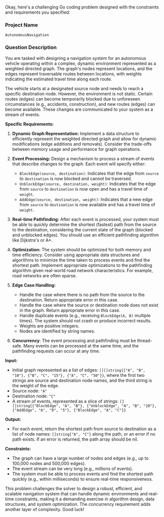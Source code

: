 Okay, here's a challenging Go coding problem designed with the constraints and requirements you specified:

### Project Name

`AutonomousNavigation`

### Question Description

You are tasked with designing a navigation system for an autonomous vehicle operating within a complex, dynamic environment represented as a weighted directed graph. The graph's nodes represent locations, and the edges represent traversable routes between locations, with weights indicating the estimated travel time along each route.

The vehicle starts at a designated source node and needs to reach a specific destination node.  However, the environment is not static.  Certain routes (edges) can become temporarily blocked due to unforeseen circumstances (e.g., accidents, construction), and new routes (edges) can become available.  These changes are communicated to your system as a stream of events.

**Specific Requirements:**

1.  **Dynamic Graph Representation:** Implement a data structure to efficiently represent the weighted directed graph and allow for dynamic modifications (edge additions and removals).  Consider the trade-offs between memory usage and performance for graph operations.

2.  **Event Processing:** Design a mechanism to process a stream of events that describe changes to the graph. Each event will specify either:
    *   `BlockEdge(source, destination)`: Indicates that the edge from `source` to `destination` is now blocked and cannot be traversed.
    *   `UnblockEdge(source, destination, weight)`: Indicates that the edge from `source` to `destination` is now open and has a travel time of `weight`.
    *   `AddEdge(source, destination, weight)`: Indicates that a new edge from `source` to `destination` is now available and has a travel time of `weight`.

3.  **Real-time Pathfinding:** After each event is processed, your system must be able to quickly determine the shortest (fastest) path from the source to the destination, considering the current state of the graph (blocked and unblocked edges). You should use an efficient pathfinding algorithm like Dijkstra's or A*.

4.  **Optimization:**  The system should be optimized for both memory and time efficiency.  Consider using appropriate data structures and algorithms to minimize the time taken to process events and find the shortest path. Implement appropriate optimizations to the pathfinding algorithm given real-world road network characteristics. For example, road networks are often sparse.

5.  **Edge Case Handling:**

    *   Handle the case where there is no path from the source to the destination. Return appropriate error in this case.
    *   Handle the case where the source or destination node does not exist in the graph. Return appropriate error in this case.
    *   Handle duplicate events (e.g., receiving `BlockEdge(A, B)` multiple times). The system should not crash or produce incorrect results.
    *   Weights are positive integers.
    *   Nodes are identified by string names.

6. **Concurrency**: The event processing and pathfinding must be thread-safe. Many events can be processed at the same time, and the pathfinding requests can occur at any time.

**Input:**

*   Initial graph represented as a list of edges: `[][]string{{"A", "B", "10"}, {"B", "C", "15"}, {"A", "C", "50"}}`, where the first two strings are source and destination node names, and the third string is the weight of the edge.
*   Source node: `"A"`
*   Destination node: `"C"`
*   A stream of events, represented as a slice of strings: `[][]string{{"BlockEdge", "A", "B"}, {"UnblockEdge", "A", "B", "20"}, {"AddEdge", "A", "D", "5"}, {"BlockEdge", "A", "C"}}`

**Output:**

*   For each event, return the shortest path from source to destination as a list of node names: `[]string{"A", "C"}` along the path, or an error if no path exists. If an error is returned, the path array should be nil.

**Constraints:**

*   The graph can have a large number of nodes and edges (e.g., up to 100,000 nodes and 500,000 edges).
*   The event stream can be very long (e.g., millions of events).
*   The system must be able to process events and find the shortest path quickly (e.g., within milliseconds) to ensure real-time responsiveness.

This problem challenges the solver to design a robust, efficient, and scalable navigation system that can handle dynamic environments and real-time constraints, making it a demanding exercise in algorithm design, data structures, and system optimization.  The concurrency requirement adds another layer of complexity. Good luck!
